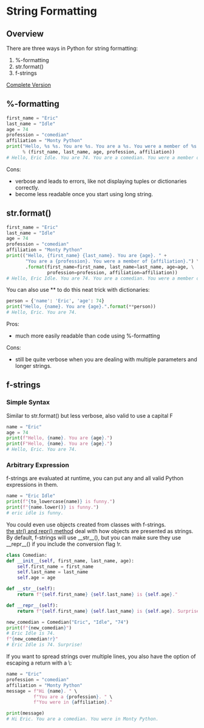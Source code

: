 # String Formatting
## Overview
There are three ways in Python for string formatting:
1. %-formatting
2. str.format()
3. f-strings

[Complete Version](https://realpython.com/python-f-strings/)

## %-formatting
```python
first_name = "Eric"
last_name = "Idle"
age = 74
profession = "comedian"
affiliation = "Monty Python"
print("Hello, %s %s. You are %s. You are a %s. You were a member of %s." \
      % (first_name, last_name, age, profession, affiliation))
# Hello, Eric Idle. You are 74. You are a comedian. You were a member of Monty Python.
```
Cons:
* verbose and leads to errors, like not displaying tuples or dictionaries correctly.
* become less readable once you start using long string.

## str.format()

```python
first_name = "Eric"
last_name = "Idle"
age = 74
profession = "comedian"
affiliation = "Monty Python"
print(("Hello, {first_name} {last_name}. You are {age}. " + 
       "You are a {profession}. You were a member of {affiliation}.") \
       .format(first_name=first_name, last_name=last_name, age=age, \
               profession=profession, affiliation=affiliation))
# Hello, Eric Idle. You are 74. You are a comedian. You were a member of Monty Python.
```
You can also use ** to do this neat trick with dictionaries:
```python
person = {'name': 'Eric', 'age': 74}
print("Hello, {name}. You are {age}.".format(**person))
# Hello, Eric. You are 74.
```
Pros:
* much more easily readable than code using %-formatting

Cons:
* still be quite verbose when you are dealing with multiple parameters and longer strings.

## f-strings

### Simple Syntax
Similar to str.format() but less verbose, also valid to use a capital F
```python
name = "Eric"
age = 74
print(f"Hello, {name}. You are {age}.")
print(F"Hello, {name}. You are {age}.")
# Hello, Eric. You are 74.
```
### Arbitrary Expression
f-strings are evaluated at runtime, you can put any and all valid Python expressions in them.
```python
name = "Eric Idle"
print(f"{to_lowercase(name)} is funny.")
print(f"{name.lower()} is funny.")
# eric idle is funny.
```

You could even use objects created from classes with f-strings.  
[the str() and repr() method](https://realpython.com/operator-function-overloading/) deal with how objects are presented as strings.  
By default, f-strings will use \_\_str__(), but you can make sure they use \_\_repr__() if you include the conversion flag !r.
```python
class Comedian:
def __init__(self, first_name, last_name, age):
    self.first_name = first_name
    self.last_name = last_name
    self.age = age

def __str__(self):
    return f"{self.first_name} {self.last_name} is {self.age}."

def __repr__(self):
    return f"{self.first_name} {self.last_name} is {self.age}. Surprise!"

new_comedian = Comedian("Eric", "Idle", "74")
print(f"{new_comedian}")
# Eric Idle is 74.
f"{new_comedian!r}"
# Eric Idle is 74. Surprise!
```
If you want to spread strings over multiple lines, you also have the option of escaping a return with a \\:
```python
name = "Eric"
profession = "comedian"
affiliation = "Monty Python"
message = f"Hi {name}. " \
          f"You are a {profession}. " \
          f"You were in {affiliation}."

print(message)
# Hi Eric. You are a comedian. You were in Monty Python.
```
